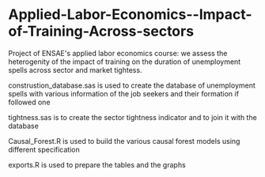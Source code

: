 # Applied-Labor-Economics--Impact-of-Training-Across-sectors

Project of ENSAE's applied labor economics course: we assess the heterogenity of the impact of training on the duration of unemployment spells across sector and market tightess.

construstion_database.sas is used to create the  database of unemployment spells with various information of the job seekers and their formation if followed one

tightness.sas is to create the sector tightness indicator and to join it with the database

Causal_Forest.R is used to build the various causal forest models using different specification

exports.R is used to prepare the tables and the graphs
